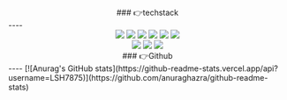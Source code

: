 <center>### 👉techstack</center>
   ----
<div align="center">
<img src="https://img.shields.io/badge/html-E34F26?style=flat-squar&logo=html5&logoColor=white"> <img src="https://img.shields.io/badge/css-1572B6?style=flat-squar&logo=css3&logoColor=white"> <img src="https://img.shields.io/badge/javascript-F7DF1E?style=flat-squar&logo=javascript&logoColor=black"> <img src="https://img.shields.io/badge/Node.js-339933?style=flat-squar&logo=Node.js&logoColor=white"> <img src="https://img.shields.io/badge/react-61DAFB?style=flat-squar&logo=react&logoColor=black"> <img src="https://img.shields.io/badge/Next-000000?style=flat-squar&logo=next.js&logoColor=white"> <br /> <img src="https://img.shields.io/badge/mysql-4479A1?style=flat-squar&logo=mysql&logoColor=white"> <img src="https://img.shields.io/badge/mariaDB-003545?style=flat-squar&logo=mariaDB&logoColor=white"> 
   <img src="https://img.shields.io/badge/Socket-010101?style=flat-squar&logo=socket.io&logoColor=white"> 
</div>

<center>### 👉Github </center> 
----
[![Anurag's GitHub stats](https://github-readme-stats.vercel.app/api?username=LSH7875)](https://github.com/anuraghazra/github-readme-stats)


<!--
**LSH7875/LSH7875** is a ✨ _special_ ✨ repository because its `README.md` (this file) appears on your GitHub profile.

Here are some ideas to get you started:

- 🔭 I’m currently working on ...
- 🌱 I’m currently learning ...
- 👯 I’m looking to collaborate on ...
- 🤔 I’m looking for help with ...
- 💬 Ask me about ...
- 📫 How to reach me: ...
- 😄 Pronouns: ...
- ⚡ Fun fact: ...
-->
